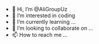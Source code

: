 - 👋 Hi, I’m @AliGroupUz
- 👀 I’m interested in coding
- 🌱 I’m currently learning ...
- 💞️ I’m looking to collaborate on ...
- 📫 How to reach me ...

<!---
AliGroupUz/AliGroupUz is a ✨ special ✨ repository because its `README.md` (this file) appears on your GitHub profile.
You can click the Preview link to take a look at your changes.
--->
